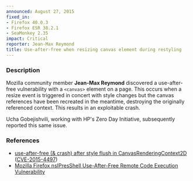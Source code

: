 ```yaml
---
announced: August 27, 2015
fixed_in:
- Firefox 40.0.3
- Firefox ESR 38.2.1
- SeaMonkey 2.35
impact: Critical
reporter: Jean-Max Reymond
title: Use-after-free when resizing canvas element during restyling
---
```


<h3>Description</h3>

<p>Mozilla community member <strong>Jean-Max Reymond</strong> discovered a use-after-free
vulnerability with a <code>&lt;canvas&gt;</code> element on a page. This occurs when a
resize event is triggered in concert with style changes but the canvas references have
been recreated in the meantime, destroying the originally referenced context. This results
in an exploitable crash.</p>

<p>Ucha Gobejishvili, working with HP's Zero Day Initiative, subsequently reported this
same issue.</p>

<h3>References</h3>

<ul>
  <li><a href="https://bugzilla.mozilla.org/show_bug.cgi?id=1164766">
       use-after-free (& crash) after style flush in CanvasRenderingContext2D</a>
(<a href="http://cve.mitre.org/cgi-bin/cvename.cgi?name=CVE-2015-4497"
class="ex-ref">CVE-2015-4497</a>)</li>
  <li><a href="https://bugzilla.mozilla.org/show_bug.cgi?id=1175278">
       Mozilla Firefox nsIPresShell Use-After-Free Remote Code Execution Vulnerability</a>
</li>
</ul>

